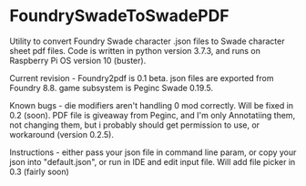 # FoundrySwadeToSwadePDF
Utility to convert Foundry Swade character .json files to Swade character sheet pdf files.
Code is written in python version 3.7.3, and runs on Raspberry Pi OS version 10 (buster).

Current revision - Foundry2pdf is 0.1 beta. 
json files are exported from Foundry 8.8. 
game subsystem is Peginc Swade 0.19.5.

Known bugs - die modifiers aren't handling 0 mod correctly. Will be fixed in 0.2 (soon). PDF file is giveaway from Peginc, and I'm only Annotatiing them, not changing them, but i probably should get permission to use, or workaround (version 0.2.5).

Instructions - either pass your json file in command line param, or copy your json into "default.json", or run in IDE
and edit input file. Will add file picker in 0.3 (fairly soon)
